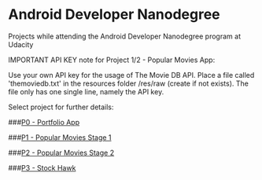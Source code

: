 # Android Developer Nanodegree

Projects while attending the Android Developer Nanodegree program at Udacity

IMPORTANT API KEY note for Project 1/2 - Popular Movies App:

Use your own API key for the usage of The Movie DB API. Place a file called 'themoviedb.txt' in the
resources folder /res/raw (create if not exists). The file only has one single line, namely the API key.

Select project for further details: 

###[P0 - Portfolio App](P0.md)

###[P1 - Popular Movies Stage 1](P1-P2.md#p1---popular-movies-stage-1)

###[P2 - Popular Movies Stage 2](P1-P2.md#p2---popular-movies-stage-2)

###[P3 - Stock Hawk](P3.md)









